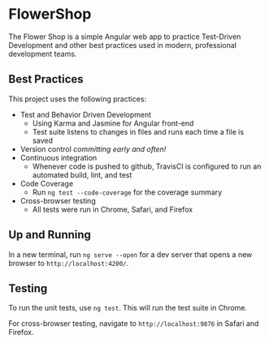 # FlowerShop

The Flower Shop is a simple Angular web app to practice Test-Driven Development and other best practices used in modern, professional development teams.

## Best Practices

This project uses the following practices:

- Test and Behavior Driven Development
  - Using Karma and Jasmine for Angular front-end
  <!-- - Using Mocha (JavaScript testing framework) and Chai (assertion library) for isolated MongoDB tests -->
  - Test suite listens to changes in files and runs each time a file is saved
- Version control *committing early and often!*
- Continuous integration
  - Whenever code is pushed to github, TravisCI is configured to run an automated build, lint, and test
- Code Coverage
  - Run `ng test --code-coverage` for the coverage summary 
- Cross-browser testing
  - All tests were run in Chrome, Safari, and Firefox

## Up and Running

In a new terminal, run `ng serve --open` for a dev server that opens a new browser to `http://localhost:4200/`.

## Testing

To run the unit tests, use `ng test`. This will run the test suite in Chrome.

For cross-browser testing, navigate to `http://localhost:9876` in Safari and Firefox.
